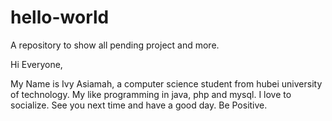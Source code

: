 # hello-world
A repository to show all pending project and more.

Hi Everyone,

My Name is Ivy Asiamah, a computer science student from hubei university of technology.
My like programming in java, php and mysql.
I love to socialize. See you next time and have a good day.
Be Positive.
